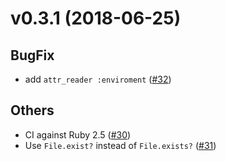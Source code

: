 # v0.3.1 (2018-06-25)

## BugFix

- add `attr_reader :enviroment` ([#32](https://github.com/wata727/elastic_whenever/pull/32))

## Others

- CI against Ruby 2.5 ([#30](https://github.com/wata727/elastic_whenever/pull/30))
- Use `File.exist?` instead of `File.exists?` ([#31](https://github.com/wata727/elastic_whenever/pull/31))

